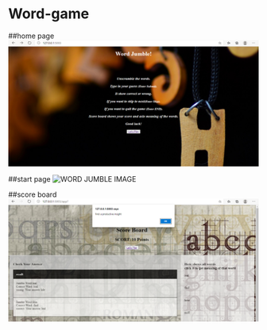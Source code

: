 # Word-game
 
##home page
    ![HOME PAGE IMAGE](output_image/home_page_img.PNG)
    
##start page
    ![WORD JUMBLE IMAGE](output/Word_Jumble_img.PNG)

##score board
    ![SCORE BOARD IMAGE](output_image/Score_board_img.PNG)
